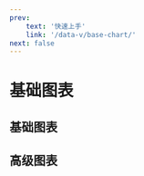 ```yaml
---
prev:
    text: '快速上手'
    link: '/data-v/base-chart/'
next: false
---
```


# 基础图表

## 基础图表

<!-- - [折线图](line-chart)
- [柱状图](bar-chart)
- [饼图](pie-chart)
- [散点图](scatter-chart)
- [雷达图](radar-chart)
- [仪表盘](gauge-chart)
- [漏斗图](funnel-chart)
- [仪表盘](gauge-chart) -->

## 高级图表

<!-- - [地图](map-chart)
- [热力图](heatmap-chart) -->
